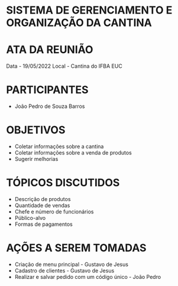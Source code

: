 # SISTEMA DE GERENCIAMENTO E ORGANIZAÇÃO DA CANTINA

# ATA DA REUNIÃO

Data - 19/05/2022
Local - Cantina do IFBA EUC

# PARTICIPANTES

- João Pedro de Souza Barros

# OBJETIVOS

- Coletar informações sobre a cantina
- Coletar informações sobre a venda de produtos
- Sugerir melhorias

# TÓPICOS DISCUTIDOS

- Descrição de produtos 
- Quantidade de vendas
- Chefe e número de funcionários
- Público-alvo
- Formas de pagamentos

# AÇÕES A SEREM TOMADAS

- Criação de menu principal - Gustavo de Jesus
- Cadastro de clientes - Gustavo de Jesus
- Realizar e salvar pedido com um código único - João Pedro
